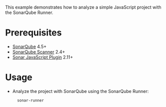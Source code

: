 This example demonstrates how to analyze a simple JavaScript project with the SonarQube Runner.

Prerequisites
=============
* [SonarQube](http://www.sonarsource.org/downloads/) 4.5+
* [SonarQube Scanner](http://docs.sonarqube.org/display/SONAR/Analyzing+with+SonarQube+Scanner) 2.4+
* [Sonar JavaScript Plugin](http://docs.sonarqube.org/display/PLUG/JavaScript+Plugin) 2.11+

Usage
=====
* Analyze the project with SonarQube using the SonarQube Runner:

        sonar-runner
